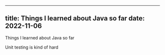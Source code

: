---
title: Things I learned about Java so far
date: 2022-11-06
----

Things I learned about Java so far

Unit testing is kind of hard
